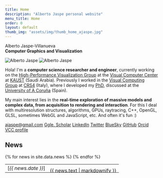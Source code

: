 ```yaml
---
title: Home
description: "Alberto Jaspe personal website"
menu_title: Home
order: 0
layout: default
thumb_img: "assets/img/thumb_home_ajaspe.jpg"
---
```


<div class="row">
	<p><span class="brand_title">Alberto Jaspe-Villanueva</span><br>
		<span class="lead"><b class="text-bold">Computer Graphics and Visualization</b></span>
	</p>
</div>
<div class="row">
	<div class="col-md-2 text-center">
        <img src="{{ "/assets/img/ajaspe-rect.jpg" | relative_url }}" class="d-md-none img-fluid w-100 centered" alt="Alberto Jaspe">
        <img src="{{ "/assets/img/ajaspe.jpg" | relative_url }}" class="d-none d-md-block w-100 img-fluid rounded-circle" alt="Alberto Jaspe">
	</div>
	<div class="col-md-10">
		<p class="lead">
			Hola! I'm a <b>computer science researcher and engineer</b>, currently working on the
			<a href="https://vccvisualization.org">High-Performance Visualization Group</a> at the
			<a href="https://vcc.kaust.edu.sa">Visual Computer Center</a> at
			<a href="https://kaust.edu.sa">KAUST</a> (Saudi Arabia).
			Previously I worked in the <a href="https://vic.crs4.it">Visual Computing Group</a> at <a
				href="https://www.crs4.it">CRS4</a> (Italy), where I developed my <a
				href="https://diglib.eg.org/handle/10.2312/2632715">PhD</a>, discussed at the <a
				href="https://udc.es/en">University of A Coruña</a> (Spain).
		</p>
	</div>
</div>
<div class="row">
	<p class="lead">
		My main interest lies in the <b>real-time exploration of massive models and complex data, from
			acquisition to rendering and interaction</b>.
		For this I deal with multiresolution structures, algorithms, GPUs, raytracing, C++,
		OpenGL, GLSL, sometimes WebGL and JavaScript, etc. And often it's fun :)
	</p>
</div>
<div>
	<p class="text-center">
		<a href='&#109;&#97;il&#116;o&#58;&#37;6&#49;j%&#54;&#49;sp&#101;&#64;g&#37;&#54;D&#97;il&#46;com' class="btn btn-secondary m-0">
			<i class="fas fa-envelope"></i> aj&#97;sp&#101;&#64;g&#109;ail&#46;&#99;om</a>
		<!-- <a href='/assets/cv-ajaspe-dec21.pdf' class="btn btn-secondary m-0">
			<i class="fa fa-file"></i> CV</a> -->
		<a href="https://scholar.google.es/citations?user=qv99TYgAAAAJ" class="btn btn-secondary m-0">
			<i class="fas fa-graduation-cap"></i> Ggle. Scholar</a>
		<a href="https://www.linkedin.com/in/albertojaspe" class="btn btn-secondary m-0">
			<i class="fab fa-linkedin"></i> LinkedIn</a>
		<a href="https://twitter.com/albertojaspe" class="btn btn-secondary m-0">
			<i class="fab fa-twitter"></i> Twitter</a>
		<a href="https://bsky.app/profile/ajaspe.bsky.social" class="btn btn-secondary m-0">
			<i class="fab fa-bluesky"></i> BlueSky</a>
		<a href="https://github.com/ajaspe" class="btn btn-secondary m-0">
			<i class="fab fa-github color:red"></i> GitHub</a>
		<a href="https://orcid.org/0000-0003-3899-308X" class="btn btn-secondary m-0">
			<i class="fab fa-orcid"></i> Orcid </a>
		<a href="https://vccvisualization.org/people/jaspe" class="btn btn-secondary m-0">
			<i class="fas fa-building"></i> VCC profile</a>
		</p>
</div>

## News

<div class="row px-3">
	<table class="table table-dark table-borderless table-striped">
		<tbody class="table-borderless">
				{% for news in site.data.news %}
				<tr>
					<td class="text-warning col-1 text-end">[<em>{{ news.date }}</em>]</td>
					<td><div style="margin-bottom: -1em">{{ news.text | markdownify }}</div></td>
				</tr>
				{% endfor %}
		</tbody>
	</table>
</div>					
